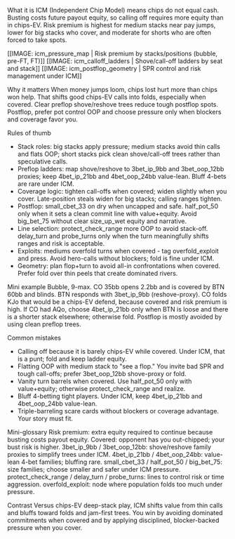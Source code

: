 What it is
ICM (Independent Chip Model) means chips do not equal cash. Busting costs future payout equity, so calling off requires more equity than in chips-EV. Risk premium is highest for medium stacks near pay jumps, lower for big stacks who cover, and moderate for shorts who are often forced to take spots.

[[IMAGE: icm_pressure_map | Risk premium by stacks/positions (bubble, pre-FT, FT)]]
[[IMAGE: icm_calloff_ladders | Shove/call-off ladders by seat and stack]]
[[IMAGE: icm_postflop_geometry | SPR control and risk management under ICM]]

Why it matters
When money jumps loom, chips lost hurt more than chips won help. That shifts good chips-EV calls into folds, especially when covered. Clear preflop shove/reshove trees reduce tough postflop spots. Postflop, prefer pot control OOP and choose pressure only when blockers and coverage favor you.

Rules of thumb
- Stack roles: big stacks apply pressure; medium stacks avoid thin calls and flats OOP; short stacks pick clean shove/call-off trees rather than speculative calls.
- Preflop ladders: map shove/reshove to 3bet_ip_9bb and 3bet_oop_12bb proxies; keep 4bet_ip_21bb and 4bet_oop_24bb value-lean. Bluff 4-bets are rare under ICM.
- Coverage logic: tighten call-offs when covered; widen slightly when you cover. Late-position steals widen for big stacks; calling ranges tighten.
- Postflop: small_cbet_33 on dry when uncapped and safe. half_pot_50 only when it sets a clean commit line with value+equity. Avoid big_bet_75 without clear size_up_wet equity and narrative.
- Line selection: protect_check_range more OOP to avoid stack-off. delay_turn and probe_turns only when the turn meaningfully shifts ranges and risk is acceptable.
- Exploits: mediums overfold turns when covered - tag overfold_exploit and press. Avoid hero-calls without blockers; fold is fine under ICM.
- Geometry: plan flop+turn to avoid all-in confrontations when covered. Prefer fold over thin peels that create dominated rivers.

Mini example
Bubble, 9-max. CO 35bb opens 2.2bb and is covered by BTN 60bb and blinds. BTN responds with 3bet_ip_9bb (reshove-proxy). CO folds KJo that would be a chips-EV defend, because covered and risk premium is high. If CO had AQo, choose 4bet_ip_21bb only when BTN is loose and there is a shorter stack elsewhere; otherwise fold. Postflop is mostly avoided by using clean preflop trees.

Common mistakes
- Calling off because it is barely chips-EV while covered. Under ICM, that is a punt; fold and keep ladder equity.
- Flatting OOP with medium stack to "see a flop." You invite bad SPR and tough call-offs; prefer 3bet_oop_12bb shove-proxy or fold.
- Vanity turn barrels when covered. Use half_pot_50 only with value+equity; otherwise protect_check_range and realize.
- Bluff 4-betting tight players. Under ICM, keep 4bet_ip_21bb and 4bet_oop_24bb value-lean.
- Triple-barreling scare cards without blockers or coverage advantage. Your story must fit.

Mini-glossary
Risk premium: extra equity required to continue because busting costs payout equity.
Covered: opponent has you out-chipped; your bust risk is higher.
3bet_ip_9bb / 3bet_oop_12bb: shove/reshove family proxies to simplify trees under ICM.
4bet_ip_21bb / 4bet_oop_24bb: value-lean 4-bet families; bluffing rare.
small_cbet_33 / half_pot_50 / big_bet_75: size families; choose smaller and safer under ICM pressure.
protect_check_range / delay_turn / probe_turns: lines to control risk or time aggression.
overfold_exploit: node where population folds too much under pressure.

Contrast
Versus chips-EV deep-stack play, ICM shifts value from thin calls and bluffs toward folds and jam-first trees. You win by avoiding dominated commitments when covered and by applying disciplined, blocker-backed pressure when you cover.
